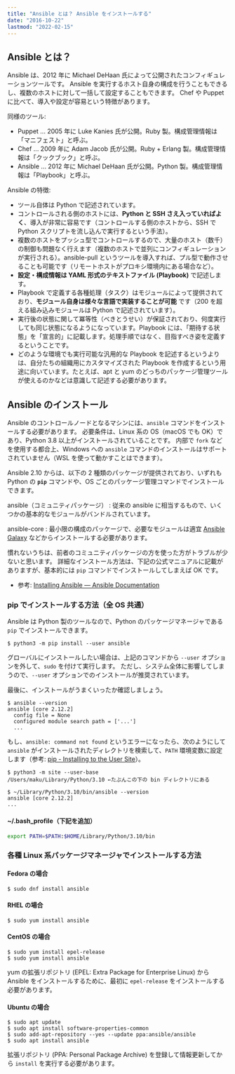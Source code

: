 ```yaml
---
title: "Ansible とは？ Ansible をインストールする"
date: "2016-10-22"
lastmod: "2022-02-15"
---
```


Ansible とは？
----

Ansible は、2012 年に Michael DeHaan 氏によって公開されたコンフィギュレーションツールです。
Ansible を実行するホスト自身の構成を行うこともできるし、複数のホストに対して一括して設定することもできます。
Chef や Puppet に比べて、導入や設定が容易という特徴があります。

同様のツール:

* Puppet ... 2005 年に Luke Kanies 氏が公開。Ruby 製。構成管理情報は「マニフェスト」と呼ぶ。
* Chef ... 2009 年に Adam Jacob 氏が公開。Ruby + Erlang 製。構成管理情報は「クックブック」と呼ぶ。
* Ansible ... 2012 年に Michael DeHaan 氏が公開。Python 製。構成管理情報は「Playbook」と呼ぶ。

Ansible の特徴:

* ツール自体は Python で記述されています。
* コントロールされる側のホストには、__Python と SSH さえ入っていればよく__、導入が非常に容易です（コントロールする側のホストから、SSH で Python スクリプトを流し込んで実行するという手法）。
* 複数のホストをプッシュ型でコントロールするので、大量のホスト（数千）の制御も問題なく行えます（複数のホストで並列にコンフィギュレーションが実行される）。ansible-pull というツールを導入すれば、プル型で動作させることも可能です（リモートホストがプロキシ環境内にある場合など）。
* __設定・構成情報は YAML 形式のテキストファイル (Playbook)__ で記述します。
* Playbook で定義する各種処理（タスク）はモジュールによって提供されており、__モジュール自身は様々な言語で実装することが可能__ です（200 を超える組み込みモジュールは Python で記述されています）。
* 実行後の状態に関して冪等性（べきとうせい）が保証されており、何度実行しても同じ状態になるようになっています。Playbook には、「期待する状態」を「宣言的」に記載します。処理手順ではなく、目指すべき姿を定義するということです。
* どのような環境でも実行可能な汎用的な Playbook を記述するというよりは、自分たちの組織用にカスタマイズされた Playbook を作成するという用途に向いています。たとえば、apt と yum のどっちのパッケージ管理ツールが使えるのかなどは意識して記述する必要があります。


Ansible のインストール
----

Ansible のコントロールノードとなるマシンには、`ansible` コマンドをインストールする必要があります。
必要条件は、Linux 系の OS（macOS でも OK）であり、Python 3.8 以上がインストールされていることです。
内部で `fork` などを使用する都合上、Windows への `ansible` コマンドのインストールはサポートされていません（WSL を使って動かすことはできます）。

Ansible 2.10 からは、以下の 2 種類のパッケージが提供されており、いずれも Python の __`pip`__ コマンドや、OS ごとのパッケージ管理コマンドでインストールできます。

ansible（コミュニティパッケージ）
: 従来の ansible に相当するもので、いくつかの基本的なモジュールがバンドルされています。

ansible-core
: 最小限の構成のパッケージで、必要なモジュールは適宜 [Ansible Galaxy](https://galaxy.ansible.com) などからインストールする必要があります。

慣れないうちは、前者のコミュニティパッケージの方を使った方がトラブルが少ないと思います。
詳細なインストール方法は、下記の公式マニュアルに記載がありますが、基本的には `pip` コマンドでインストールしてしまえば OK です。

- 参考: [Installing Ansible — Ansible Documentation](https://docs.ansible.com/ansible/latest/installation_guide/intro_installation.html)

### pip でインストールする方法（全 OS 共通）

Ansible は Python 製のツールなので、Python のパッケージマネージャである `pip` でインストールできます。

```console
$ python3 -m pip install --user ansible
```

グローバルにインストールしたい場合は、上記のコマンドから `--user` オプションを外して、`sudo` を付けて実行します。
ただし、システム全体に影響してしまうので、`--user` オプションでのインストールが推奨されています。

最後に、インストールがうまくいったか確認しましょう。

```console
$ ansible --version
ansible [core 2.12.2]
  config file = None
  configured module search path = ['...']
  ...
```

もし、`ansible: command not found` というエラーになったら、次のようにして `ansible` がインストールされたディレクトリを検索して、`PATH` 環境変数に設定します（参考: [pip - Installing to the User Site](https://packaging.python.org/en/latest/tutorials/installing-packages/#installing-to-the-user-site)）。

```console
$ python3 -m site --user-base
/Users/maku/Library/Python/3.10 ←たぶんこの下の bin ディレクトリにある

$ ~/Library/Python/3.10/bin/ansible --version
ansible [core 2.12.2]
...
```

#### ~/.bash_profile（下記を追加）
```bash
export PATH=$PATH:$HOME/Library/Python/3.10/bin
```

### 各種 Linux 系パッケージマネージャでインストールする方法

#### Fedora の場合

```console
$ sudo dnf install ansible
```

#### RHEL の場合

```console
$ sudo yum install ansible
```

#### CentOS の場合

```console
$ sudo yum install epel-release
$ sudo yum install ansible
```

yum の拡張リポジトリ (EPEL: Extra Package for Enterprise Linux) から Ansible をインストールするために、最初に `epel-release` をインストールする必要があります。

#### Ubuntu の場合

```
$ sudo apt update
$ sudo apt install software-properties-common
$ sudo add-apt-repository --yes --update ppa:ansible/ansible
$ sudo apt install ansible
```

拡張リポジトリ (PPA: Personal Package Archive) を登録して情報更新してから `install` を実行する必要があります。

